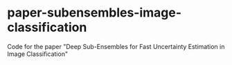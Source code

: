 # paper-subensembles-image-classification
Code for the paper "Deep Sub-Ensembles for Fast Uncertainty Estimation in Image Classification"
